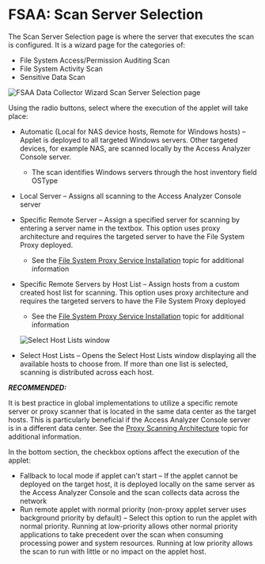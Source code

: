 # FSAA: Scan Server Selection

The Scan Server Selection page is where the server that executes the scan is configured. It is a
wizard page for the categories of:

- File System Access/Permission Auditing Scan
- File System Activity Scan
- Sensitive Data Scan

![FSAA Data Collector Wizard Scan Server Selection page](/img/product_docs/accessanalyzer/12.0/admin/datacollector/fsaa/scanserverselection.webp)

Using the radio buttons, select where the execution of the applet will take place:

- Automatic (Local for NAS device hosts, Remote for Windows hosts) – Applet is deployed to all
  targeted Windows servers. Other targeted devices, for example NAS, are scanned locally by the
  Access Analyzer Console server.

    - The scan identifies Windows servers through the host inventory field OSType

- Local Server – Assigns all scanning to the Access Analyzer Console server
- Specific Remote Server – Assign a specified server for scanning by entering a server name in the
  textbox. This option uses proxy architecture and requires the targeted server to have the File
  System Proxy deployed.

    - See the [File System Proxy Service Installation](/docs/accessanalyzer/12.0/install/filesystemproxy/wizard.md)
      topic for additional information

- Specific Remote Servers by Host List – Assign hosts from a custom created host list for scanning.
  This option uses proxy architecture and requires the targeted servers to have the File System
  Proxy deployed

    - See the [File System Proxy Service Installation](/docs/accessanalyzer/12.0/install/filesystemproxy/wizard.md)
      topic for additional information

    ![Select Host Lists window](/img/product_docs/accessanalyzer/12.0/admin/datacollector/fsaa/selecthostlists.webp)

- Select Host Lists – Opens the Select Host Lists window displaying all the available hosts to
  choose from. If more than one list is selected, scanning is distributed across each host.

**_RECOMMENDED:_**

It is best practice in global implementations to utilize a specific remote server or proxy scanner
that is located in the same data center as the target hosts. This is particularly beneficial if the
Access Analyzer Console server is in a different data center. See the
[Proxy Scanning Architecture](/docs/accessanalyzer/12.0/install/filesystemproxy/overview.md#proxy-scanning-architecture)
topic for additional information.

In the bottom section, the checkbox options affect the execution of the applet:

- Fallback to local mode if applet can't start – If the applet cannot be deployed on the target
  host, it is deployed locally on the same server as the Access Analyzer Console and the scan
  collects data across the network
- Run remote applet with normal priority (non-proxy applet server uses background priority by
  default) – Select this option to run the applet with normal priority. Running at low-priority
  allows other normal priority applications to take precedent over the scan when consuming
  processing power and system resources. Running at low priority allows the scan to run with little
  or no impact on the applet host.
